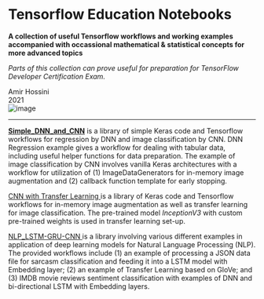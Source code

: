# Tensorflow Education Notebooks
__A collection of useful Tensorflow workflows and working examples accompanied with occassional mathematical & statistical concepts for more advanced topics__ <br>

_Parts of this collection can prove useful for preparation for TensorFlow Developer Certification Exam._ 

Amir Hossini <br>
2021 <br>
![image](https://user-images.githubusercontent.com/91625030/144555506-cdfd55e5-9fe7-478f-a7c6-1926229218ca.png)
_________________________________________________________________________________________________________________

[__Simple_DNN_and_CNN__](https://github.com/amirhossini/Tensorflow-Educational-Notebooks/tree/main/00-Simple_DNN_and_CNN) is a library of simple Keras code and Tensorflow workflows for regression by DNN and image classification by CNN. DNN Regression example gives a workflow for dealing with tabular data, including useful helper functions for data preparation. The example of image classification by CNN involves vanilla Keras architectures with a workflow for utilization of (1) ImageDataGenerators for in-memory image augmentation and (2) callback function template for early stopping. <br>

[  CNN with Transfer Learning  ](https://github.com/amirhossini/Tensorflow-Educational-Notebooks/tree/main/01-CNN_w_TransferLearning) is a library of Keras code and Tensorflow workflows for in-memory image augmentation as well as transfer learning for image classification. The pre-trained model _InceptionV3_ with custom pre-trained weights is used in transfer learning set-up.

[  NLP_LSTM-GRU-CNN  ](https://github.com/amirhossini/Tensorflow-Educational-Notebooks/tree/main/02-NLP_LSTM-GRU-CNN) is a library involving various different examples in application of deep learning models for Natural Language Processing (NLP). The provided workflows include (1) an example of processing a JSON data file for sarcasm classification and feeding it into a LSTM model with Embedding layer; (2) an example of Transfer Learning based on GloVe; and (3) IMDB movie reviews sentiment classification with examples of DNN and bi-directional LSTM with Embedding layers.
